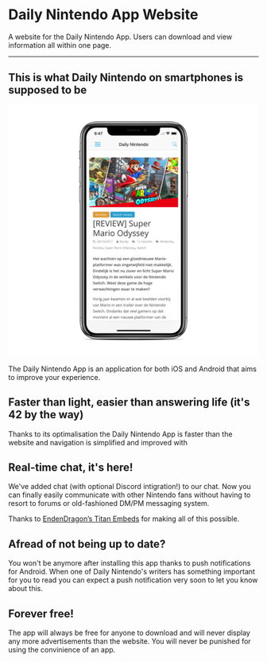 # Daily Nintendo App Website

A website for the Daily Nintendo App. Users can download and view information all within one page.

---

## This is what Daily Nintendo on smartphones is supposed to be

![alt text](https://github.com/jelle619/dailynintendoapp/raw/master/site/img/shot-3.png "Article View")

The Daily Nintendo App is an application for both iOS and Android that aims to improve your experience.

## Faster than light, easier than answering life (it's 42 by the way)

Thanks to its optimalisation the Daily Nintendo App is faster than the website and navigation is simplified and improved with 

## Real-time chat, it's here!

We've added chat (with optional Discord intigration!) to our chat. Now you can finally easily communicate with other Nintendo fans without having to resort to forums or old-fashioned DM/PM messaging system.

Thanks to [EndenDragon’s Titan Embeds](https://github.com/TitanEmbeds/Titan) for making all of this possible.

## Afread of not being up to date?

You won't be anymore after installing this app thanks to push notifications for Android. When one of Daily Nintendo's writers has something important for you to read you can expect a push notification very soon to let you know about this.

## Forever free!

The app will always be free for anyone to download and will never display any more advertisements than the website. You will never be punished for using the convinience of an app.
